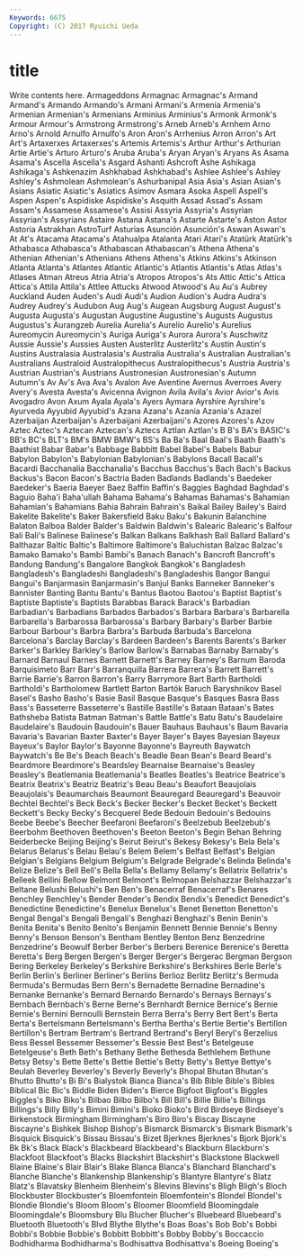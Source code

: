 ```yaml
---
Keywords: 6675 
Copyright: (C) 2017 Ryuichi Ueda
---
```


# title

Write contents here.
Armageddons Armagnac Armagnac's
Armand Armand's Armando Armando's Armani Armani's Armenia Armenia's Armenian Armenian's
Armenians Arminius Arminius's Armonk Armonk's Armour Armour's Armstrong Armstrong's Arneb
Arneb's Arnhem Arno Arno's Arnold Arnulfo Arnulfo's Aron Aron's Arrhenius
Arron Arron's Art Art's Artaxerxes Artaxerxes's Artemis Artemis's Arthur Arthur's
Arthurian Artie Artie's Arturo Arturo's Aruba Aruba's Aryan Aryan's Aryans
As Asama Asama's Ascella Ascella's Asgard Ashanti Ashcroft Ashe Ashikaga
Ashikaga's Ashkenazim Ashkhabad Ashkhabad's Ashlee Ashlee's Ashley Ashley's Ashmolean Ashmolean's
Ashurbanipal Asia Asia's Asian Asian's Asians Asiatic Asiatic's Asiatics Asimov
Asmara Asoka Aspell Aspell's Aspen Aspen's Aspidiske Aspidiske's Asquith Assad
Assad's Assam Assam's Assamese Assamese's Assisi Assyria Assyria's Assyrian Assyrian's
Assyrians Astaire Astana Astana's Astarte Astarte's Aston Astor Astoria Astrakhan
AstroTurf Asturias Asunción Asunción's Aswan Aswan's At At's Atacama Atacama's
Atahualpa Atalanta Atari Atari's Atatürk Atatürk's Athabasca Athabasca's Athabascan Athabascan's
Athena Athena's Athenian Athenian's Athenians Athens Athens's Atkins Atkins's Atkinson
Atlanta Atlanta's Atlantes Atlantic Atlantic's Atlantis Atlantis's Atlas Atlas's Atlases
Atman Atreus Atria Atria's Atropos Atropos's Ats Attic Attic's Attica
Attica's Attila Attila's Attlee Attucks Atwood Atwood's Au Au's Aubrey
Auckland Auden Auden's Audi Audi's Audion Audion's Audra Audra's Audrey
Audrey's Audubon Aug Aug's Augean Augsburg August August's Augusta Augusta's
Augustan Augustine Augustine's Augusts Augustus Augustus's Aurangzeb Aurelia Aurelia's Aurelio
Aurelio's Aurelius Aureomycin Aureomycin's Auriga Auriga's Aurora Aurora's Auschwitz Aussie
Aussie's Aussies Austen Austerlitz Austerlitz's Austin Austin's Austins Australasia Australasia's
Australia Australia's Australian Australian's Australians Australoid Australopithecus Australopithecus's Austria Austria's
Austrian Austrian's Austrians Austronesian Austronesian's Autumn Autumn's Av Av's Ava
Ava's Avalon Ave Aventine Avernus Averroes Avery Avery's Avesta Avesta's
Avicenna Avignon Avila Avila's Avior Avior's Avis Avogadro Avon Axum
Ayala Ayala's Ayers Aymara Ayrshire Ayrshire's Ayurveda Ayyubid Ayyubid's Azana
Azana's Azania Azania's Azazel Azerbaijan Azerbaijan's Azerbaijani Azerbaijani's Azores Azores's
Azov Aztec Aztec's Aztecan Aztecan's Aztecs Aztlan Aztlan's B B's
BA's BASIC's BB's BC's BLT's BM's BMW BMW's BS's Ba
Ba's Baal Baal's Baath Baath's Baathist Babar Babar's Babbage Babbitt
Babel Babel's Babels Babur Babylon Babylon's Babylonian Babylonian's Babylons Bacall
Bacall's Bacardi Bacchanalia Bacchanalia's Bacchus Bacchus's Bach Bach's Backus Backus's
Bacon Bacon's Bactria Baden Badlands Badlands's Baedeker Baedeker's Baeria Baeyer
Baez Baffin Baffin's Baggies Baghdad Baghdad's Baguio Baha'i Baha'ullah Bahama
Bahama's Bahamas Bahamas's Bahamian Bahamian's Bahamians Bahia Bahrain Bahrain's Baikal
Bailey Bailey's Baird Bakelite Bakelite's Baker Bakersfield Baku Baku's Bakunin
Balanchine Balaton Balboa Balder Balder's Baldwin Baldwin's Balearic Balearic's Balfour
Bali Bali's Balinese Balinese's Balkan Balkans Balkhash Ball Ballard Ballard's
Balthazar Baltic Baltic's Baltimore Baltimore's Baluchistan Balzac Balzac's Bamako Bamako's
Bambi Bambi's Banach Banach's Bancroft Bancroft's Bandung Bandung's Bangalore Bangkok
Bangkok's Bangladesh Bangladesh's Bangladeshi Bangladeshi's Bangladeshis Bangor Bangui Bangui's Banjarmasin
Banjarmasin's Banjul Banks Banneker Banneker's Bannister Banting Bantu Bantu's Bantus
Baotou Baotou's Baptist Baptist's Baptiste Baptiste's Baptists Barabbas Barack Barack's
Barbadian Barbadian's Barbadians Barbados Barbados's Barbara Barbara's Barbarella Barbarella's Barbarossa
Barbarossa's Barbary Barbary's Barber Barbie Barbour Barbour's Barbra Barbra's Barbuda
Barbuda's Barcelona Barcelona's Barclay Barclay's Bardeen Bardeen's Barents Barents's Barker
Barker's Barkley Barkley's Barlow Barlow's Barnabas Barnaby Barnaby's Barnard Barnaul
Barnes Barnett Barnett's Barney Barney's Barnum Baroda Barquisimeto Barr Barr's
Barranquilla Barrera Barrera's Barrett Barrett's Barrie Barrie's Barron Barron's Barry
Barrymore Bart Barth Bartholdi Bartholdi's Bartholomew Bartlett Barton Bartók Baruch
Baryshnikov Basel Basel's Basho Basho's Basie Basil Basque Basque's Basques
Basra Bass Bass's Basseterre Basseterre's Bastille Bastille's Bataan Bataan's Bates
Bathsheba Batista Batman Batman's Battle Battle's Batu Batu's Baudelaire Baudelaire's
Baudouin Baudouin's Bauer Bauhaus Bauhaus's Baum Bavaria Bavaria's Bavarian Baxter
Baxter's Bayer Bayer's Bayes Bayesian Bayeux Bayeux's Baylor Baylor's Bayonne
Bayonne's Bayreuth Baywatch Baywatch's Be Be's Beach Beach's Beadle Bean
Bean's Beard Beard's Beardmore Beardmore's Beardsley Bearnaise Bearnaise's Beasley Beasley's
Beatlemania Beatlemania's Beatles Beatles's Beatrice Beatrice's Beatrix Beatrix's Beatriz Beatriz's
Beau Beau's Beaufort Beaujolais Beaujolais's Beaumarchais Beaumont Beauregard Beauregard's Beauvoir
Bechtel Bechtel's Beck Beck's Becker Becker's Becket Becket's Beckett Beckett's
Becky Becky's Becquerel Bede Bedouin Bedouin's Bedouins Beebe Beebe's Beecher
Beefaroni Beefaroni's Beelzebub Beelzebub's Beerbohm Beethoven Beethoven's Beeton Beeton's Begin
Behan Behring Beiderbecke Beijing Beijing's Beirut Beirut's Bekesy Bekesy's Bela
Bela's Belarus Belarus's Belau Belau's Belem Belem's Belfast Belfast's Belgian
Belgian's Belgians Belgium Belgium's Belgrade Belgrade's Belinda Belinda's Belize Belize's
Bell Bell's Bella Bella's Bellamy Bellamy's Bellatrix Bellatrix's Belleek Bellini
Bellow Belmont Belmont's Belmopan Belshazzar Belshazzar's Beltane Belushi Belushi's Ben
Ben's Benacerraf Benacerraf's Benares Benchley Benchley's Bender Bender's Bendix Bendix's
Benedict Benedict's Benedictine Benedictine's Benelux Benelux's Benet Benetton Benetton's Bengal
Bengal's Bengali Bengali's Benghazi Benghazi's Benin Benin's Benita Benita's Benito
Benito's Benjamin Bennett Bennie Bennie's Benny Benny's Benson Benson's Bentham
Bentley Benton Benz Benzedrine Benzedrine's Beowulf Berber Berber's Berbers Berenice
Berenice's Beretta Beretta's Berg Bergen Bergen's Berger Berger's Bergerac Bergman
Bergson Bering Berkeley Berkeley's Berkshire Berkshire's Berkshires Berle Berle's Berlin
Berlin's Berliner Berliner's Berlins Berlioz Berlitz Berlitz's Bermuda Bermuda's Bermudas
Bern Bern's Bernadette Bernadine Bernadine's Bernanke Bernanke's Bernard Bernardo Bernardo's
Bernays Bernays's Bernbach Bernbach's Berne Berne's Bernhardt Bernice Bernice's Bernie
Bernie's Bernini Bernoulli Bernstein Berra Berra's Berry Bert Bert's Berta
Berta's Bertelsmann Bertelsmann's Bertha Bertha's Bertie Bertie's Bertillon Bertillon's Bertram
Bertram's Bertrand Bertrand's Beryl Beryl's Berzelius Bess Bessel Bessemer Bessemer's
Bessie Best Best's Betelgeuse Betelgeuse's Beth Beth's Bethany Bethe Bethesda
Bethlehem Bethune Betsy Betsy's Bette Bette's Bettie Bettie's Betty Betty's
Bettye Bettye's Beulah Beverley Beverley's Beverly Beverly's Bhopal Bhutan Bhutan's
Bhutto Bhutto's Bi Bi's Bialystok Bianca Bianca's Bib Bible Bible's
Bibles Biblical Bic Bic's Biddle Biden Biden's Bierce Bigfoot Bigfoot's
Biggles Biggles's Biko Biko's Bilbao Bilbo Bilbo's Bill Bill's Billie
Billie's Billings Billings's Billy Billy's Bimini Bimini's Bioko Bioko's Bird
Birdseye Birdseye's Birkenstock Birmingham Birmingham's Biro Biro's Biscay Biscayne Biscayne's
Bishkek Bishop Bishop's Bismarck Bismarck's Bismark Bismark's Bisquick Bisquick's Bissau
Bissau's Bizet Bjerknes Bjerknes's Bjork Bjork's Bk Bk's Black Black's
Blackbeard Blackbeard's Blackburn Blackburn's Blackfoot Blackfoot's Blacks Blackshirt Blackshirt's Blackstone
Blackwell Blaine Blaine's Blair Blair's Blake Blanca Blanca's Blanchard Blanchard's
Blanche Blanche's Blankenship Blankenship's Blantyre Blantyre's Blatz Blatz's Blavatsky Blenheim
Blenheim's Blevins Blevins's Bligh Bligh's Bloch Blockbuster Blockbuster's Bloemfontein Bloemfontein's
Blondel Blondel's Blondie Blondie's Bloom Bloom's Bloomer Bloomfield Bloomingdale Bloomingdale's
Bloomsbury Blu Blucher Blucher's Bluebeard Bluebeard's Bluetooth Bluetooth's Blvd Blythe
Blythe's Boas Boas's Bob Bob's Bobbi Bobbi's Bobbie Bobbie's Bobbitt
Bobbitt's Bobby Bobby's Boccaccio Bodhidharma Bodhidharma's Bodhisattva Bodhisattva's Boeing Boeing's
